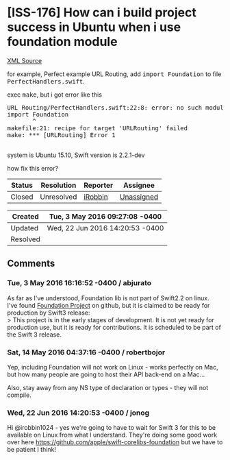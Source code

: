 # [ISS-176] How can i build project success in Ubuntu when i use foundation module

[XML Source](./xml/ISS-176.xml)
<p><p>for example, Perfect example URL Routing,  add <tt>import Foundation</tt> to file <tt>PerfectHandlers.swift</tt>.</p>

<p>exec <tt>make</tt>, but i got error like this</p>

<div class="code panel" style="border-width: 1px;"><div class="codeContent panelContent">
<pre class="code-java">
URL Routing/PerfectHandlers.swift:22:8: error: no such module 'Foundation'
<span class="code-keyword">import</span> Foundation
       ^
makefile:21: recipe <span class="code-keyword">for</span> target 'URLRouting' failed
make: *** [URLRouting] Error 1

</pre>
</div></div>

<p>system is Ubuntu 15.10, Swift  version is 2.2.1-dev</p>

<p>how fix this error?</p></p>





Status|Resolution|Reporter|Assignee
------|----------|--------|--------
Closed|Unresolved|[iRobbin](irobbin1024)|[Unassigned]($-1)





Created|Tue, 3 May 2016 09:27:08 -0400
-------|--------------
Updated|Wed, 22 Jun 2016 14:20:53 -0400
Resolved|


## Comments




### Tue, 3 May 2016 16:16:52 -0400 / abjurato 

<p><p>As far as I've understood, Foundation lib is not part of Swift2.2 on linux.<br/>
I've found <a href="https://github.com/apple/swift-corelibs-foundation" class="external-link" rel="nofollow">Foundation Project</a> on github, but it is claimed to be ready for production by Swift3 release:<br/>
&gt; This project is in the early stages of development. It is not yet ready for production use, but it is ready for contributions. It is scheduled to be part of the Swift 3 release.</p></p>


### Sat, 14 May 2016 04:37:16 -0400 / robertbojor 

<p><p>Yep, including Foundation will not work on Linux - works perfectly on Mac, but how many people are going to host their API back-end on a Mac...</p>

<p>Also, stay away from any NS type of declaration or types - they will not compile.</p></p>


### Wed, 22 Jun 2016 14:20:53 -0400 / jonog 

<p><p>Hi @irobbin1024 - yes we're going to have to wait for Swift 3 for this to be available on Linux from what I understand. They're doing some good work over here <a href="https://github.com/apple/swift-corelibs-foundation" class="external-link" rel="nofollow">https://github.com/apple/swift-corelibs-foundation</a> but we have to be patient I think!</p></p>


